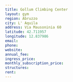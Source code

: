 ```yaml
---
title: Gollum Climbing Center
layout: gym
region: Abruzzo
city: L' Aquila
address: Via Mausoninia 60
latitude: 42.711957
longitude: 12.837986
email: 
phone: 
website: 
annual_fee: 
ingress_price: 
monthly_subscription_price: 
structures: 
rent: 
---
```


